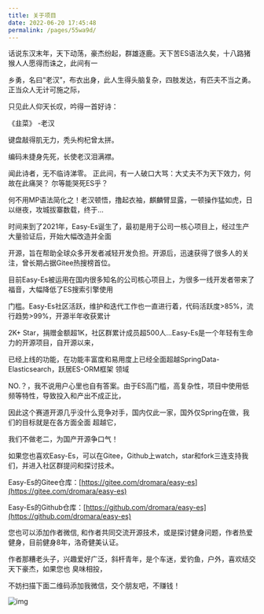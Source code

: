 ```yaml
---
title: 关于项目
date: 2022-06-20 17:45:48
permalink: /pages/55wa9d/
---
```


话说东汉末年，天下动荡，豪杰纷起，群雄逐鹿。天下苦ES语法久矣，十八路猪猴人人愿得而诛之，此间有一

乡勇，名曰“老汉”，布衣出身，此人生得头脑复杂，四肢发达，有匹夫不当之勇。 正当众人无计可施之际，

只见此人仰天长叹，吟得一首好诗：


《韭菜》 
		-老汉

键盘敲得肌无力，秃头枸杞曾太拼。

编码未捷身先死，长使老汉泪满襟。


闻此诗者，无不临诗涕零。 正此间，有一人破口大骂：大丈夫不为天下效力，何故在此痛哭？ 尔等能哭死ES乎？ 

何不用MP语法简化之！老汉顿悟，撸起衣袖，麒麟臂显露，一顿操作猛如虎，日以继夜，攻城拔寨数载，终于...

时间来到了2021年，Easy-Es诞生了，最初是用于公司一核心项目上，经过生产大量验证后，开始大幅改造并全面

开源，旨在帮助全球众多开发者减轻开发负担。开源后，迅速获得了很多人的关注，曾长期占据Gitee热搜榜首位。

目前Easy-Es被运用在国内很多知名的公司核心项目上，为很多一线开发者带来了福音，大幅降低了ES搜索引擎使用

门槛。Easy-Es社区活跃，维护和迭代工作也一直进行着，代码活跃度>85%，流行趋势>99%，开源半年收获累计

2K+ Star，捐赠金额超1K，社区群累计成员超500人...Easy-Es是一个年轻有生命力的开源项目，自开源以来，

已经上线的功能，在功能丰富度和易用度上已经全面超越SpringData-Elasticsearch，跃居ES-ORM框架 领域

NO.？，我不说用户心里也自有答案。由于ES高门槛，高复杂性，项目中使用低频等特性，导致投入和产出不成正比，

因此这个赛道开源几乎没什么竞争对手，国内仅此一家，国外仅Spring在做，我们的目标就是在各方面全面 超越它，

我们不做老二，为国产开源争口气！

如果您也喜欢Easy-Es，可以在Gitee，Github上watch，star和fork三连支持我们，并进入社区群提问和探讨技术。

Easy-Es的Gitee仓库：[https://gitee.com/dromara/easy-es](https://gitee.com/dromara/easy-es)

Easy-Es的Github仓库：[https://github.com/dromara/easy-es](https://github.com/dromara/easy-es)

您也可以添加作者微信, 和作者共同交流开源技术，或是探讨健身问题，作者热爱健身，目前健身8年，洛奇健美认证。

作者那糟老头子，兴趣爱好广泛，斜杆青年，是个车迷，爱钓鱼，户外，喜欢结交天下豪杰，如果您也 臭味相投，

不妨扫描下面二维码添加我微信，交个朋友吧，不赚钱！

![img](/img/wx.png)